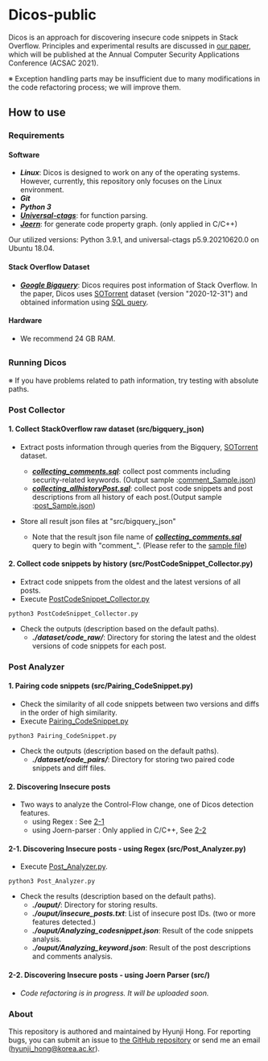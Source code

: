 # Dicos-public
Dicos is an approach for discovering insecure code snippets in Stack Overflow.
Principles and experimental results are discussed in [our paper](https://github.com/hyunji-Hong/Dicos-public/paper/), which will be published at the Annual Computer Security Applications Conference (ACSAC 2021).

※ Exception handling parts may be insufficient due to many modifications in the code refactoring process; we will improve them.

## How to use
### Requirements

#### Software
* ***Linux***: Dicos is designed to work on any of the operating systems. However, currently, this repository only focuses on the Linux environment.
* ***Git***
* ***Python 3***
* ***[Universal-ctags](https://github.com/universal-ctags/ctags)***: for function parsing.
* ***[Joern](https://github.com/joernio/joern)***: for generate code property graph. (only applied in C/C++) 

<!-- How to run Joern: -->

Our utilized versions: Python 3.9.1, and universal-ctags p5.9.20210620.0 on Ubuntu 18.04.

#### Stack Overflow Dataset
* ***[Google Bigquery](https://cloud.google.com/bigquery/public-data)***: Dicos requires post information of Stack Overflow. In the paper, Dicos uses [SOTorrent](https://console.cloud.google.com/bigquery?project=sotorrent-org&p=sotorrent-org&d=2020_12_31&page=dataset) dataset (version "2020-12-31") and obtained information using [SQL query](https://github.com/hyunji-Hong/Dicos-public/blob/main/src/sql/).

#### Hardware
* We recommend 24 GB RAM.
##

### Running Dicos

※ If you have problems related to path information, try testing with absolute paths.

### Post Collector

#### 1. Collect StackOverflow raw dataset (src/bigquery_json)
 - Extract posts information through queries from the Bigquery, [SOTorrent](https://console.cloud.google.com/bigquery?project=sotorrent-org&p=sotorrent-org&d=2020_12_31&page=dataset)  dataset.
   * [***collecting_comments.sql***](https://github.com/hyunji-Hong/Dicos-public/blob/main/src/sql/collecting_comments.sql): collect post comments including security-related keywords. (Output sample :[comment_Sample.json]())
   * [***collecting_allhistoryPost.sql***](https://github.com/hyunji-Hong/Dicos-public/blob/main/src/sql/collecting_allhistoryPost.sql): collect post code snippets and post descriptions from all history of each post.(Output sample :[post_Sample.json]())
  
 - Store all result json files at "src/bigquery_json"
   - Note that the result json file name of [***collecting_comments.sql***](https://github.com/hyunji-Hong/Dicos-public/blob/main/src/sql/collecting_comments.sql) query to begin with "comment_". (Please refer to the [sample file](https://github.com/hyunji-Hong/Dicos-public/blob/main/src/bigquery_json))


#### 2. Collect code snippets by history (src/PostCodeSnippet_Collector.py)
 - Extract code snippets from the oldest and the latest versions of all posts.
 - Execute [PostCodeSnippet_Collector.py](https://github.com/hyunji-Hong/Dicos-public/blob/main/src/PostCodeSnippet_Collector.py)
 ```
 python3 PostCodeSnippet_Collector.py
 ```
 - Check the outputs (description based on the default paths).
   * ***./dataset/code_raw/***: Directory for storing the latest and the oldest versions of code snippets for each post.


### Post Analyzer

#### 1. Pairing code snippets (src/Pairing_CodeSnippet.py)
 - Check the similarity of all code snippets between two versions and diffs in the order of high similarity.
 - Execute [Pairing_CodeSnippet.py](https://github.com/hyunji-Hong/Dicos-public/blob/main/src/Pairing_CodeSnippet.py)
 ```
 python3 Pairing_CodeSnippet.py
 ```
 - Check the outputs (description based on the default paths).
   * ***./dataset/code_pairs/***: Directory for storing two paired code snippets and diff files.

#### 2. Discovering Insecure posts
 - Two ways to analyze the Control-Flow change, one of Dicos detection features.     
   - using Regex : See [2-1](#2-1.-Discovering-Insecure-posts---using-Regex-(src/Post_Analyzer.py))
   - using Joern-parser : Only applied in C/C++, See [2-2](#2-1.-Discovering-Insecure-posts---using-Joern-Parser-(src/))


#### 2-1. Discovering Insecure posts - using Regex (src/Post_Analyzer.py)
 - Execute [Post_Analyzer.py](https://github.com/hyunji-Hong/Dicos-public/blob/main/src/Post_Analyzer.py).
 ```
 python3 Post_Analyzer.py
 ```
 - Check the results (description based on the default paths).
   * ***./ouput/***: Directory for storing results.
   * ***./ouput/insecure_posts.txt***: List of insecure post IDs. (two or more features detected.)
   * ***./ouput/Analyzing_codesnippet.json***: Result of the code snippets analysis.
   * ***./ouput/Analyzing_keyword.json***: Result of the post descriptions and comments analysis.

#### 2-2. Discovering Insecure posts - using Joern Parser (src/)
 - _Code refactoring is in progress. It will be uploaded soon._
  
### About
This repository is authored and maintained by Hyunji Hong.
For reporting bugs, you can submit an issue to [the GitHub repository](https://github.com/hyunji-Hong/Dicos-public/) or send me an email (<hyunji_hong@korea.ac.kr>).
